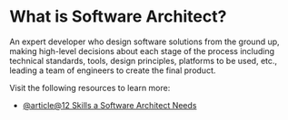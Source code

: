 # What is Software Architect?

An expert developer who design software solutions from the ground up, making high-level decisions about each stage of the process including technical standards, tools, design principles, platforms to be used, etc., leading a team of engineers to create the final product.

Visit the following resources to learn more:

- [@article@12 Skills a Software Architect Needs](https://www.redhat.com/architect/what-is-software-architect)
